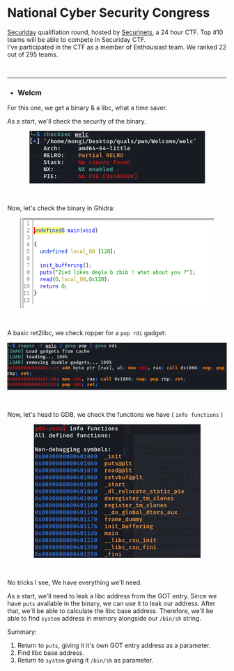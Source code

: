 # National Cyber Security Congress

[Securiday](https://www.facebook.com/Securiday-104756755537130/) qualifiation round, hosted by [Securinets](https://www.facebook.com/Securinets), a 24 hour CTF. Top #10 teams will be able to compete in Securiday CTF.<br/>
I've participated in the CTF as a member of Enthousiast team. We ranked 22 out of 295 teams.

<br/>
<hr>

* ### Welcm

For this one, we get a binary & a libc, what a time saver.

As a start, we'll check the security of the binary.

<p align="center">
  <img src="/2022/Securinets%20CTF%20Quals/imgs/sec.png"><br/>
</p>
<br />

Now, let's check the binary in Ghidra:
<p align="center">
  <img src="/2022/Securinets%20CTF%20Quals/imgs/welcm.png"><br/>
</p>
<br />

A basic ret2libc, we check ropper for a `pop rdi` gadget:

<p align="center">
  <img src="/2022/Securinets%20CTF%20Quals/imgs/pop_rdi.png"><br/>
</p>
<br />

Now, let's head to GDB, we check the functions we have ( `info functions` )

<p align="center">
  <img src="/2022/Securinets%20CTF%20Quals/imgs/gdb.png"><br/>
</p>
<br />

No tricks I see, We have everything we'll need.

As a start, we'll need to leak a libc address from the GOT entry. Since we have `puts` available in the binary, we can use it to leak our address. After that, we'll be able to calculate the libc base address. Therefore, we'll be able to find `system` address in memory alongside our `/bin/sh` string.

Summary:

1. Return to `puts`, giving it it's own GOT entry address as a parameter.
2. Find libc base address.
3. Return to `system` giving it `/bin/sh` as parameter.

